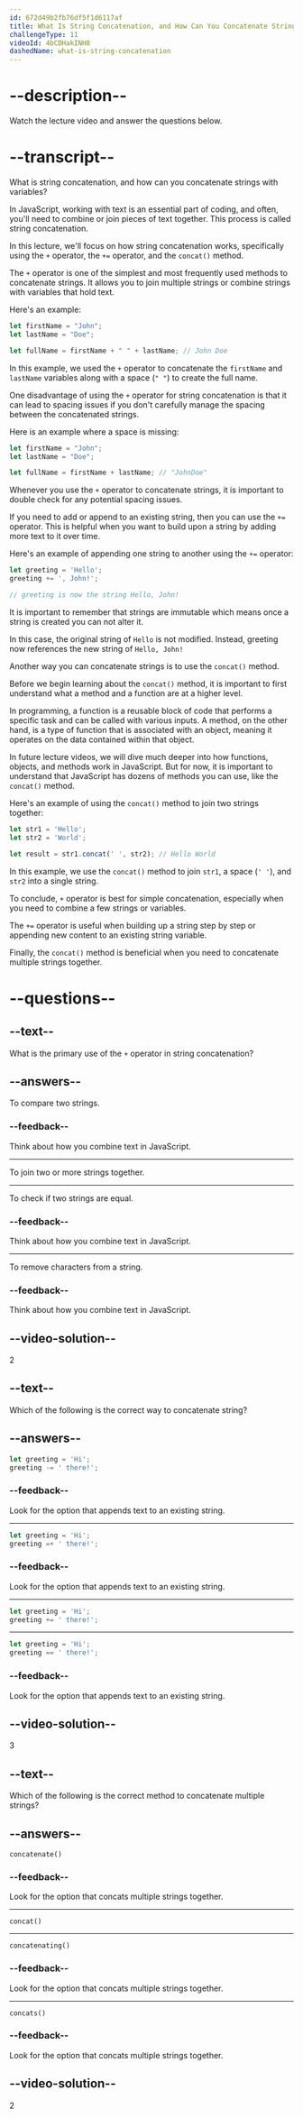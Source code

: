 ```yaml
---
id: 672d49b2fb76df5f1d6117af
title: What Is String Concatenation, and How Can You Concatenate Strings with Variables?
challengeType: 11
videoId: 4bCDHakINH8
dashedName: what-is-string-concatenation
---
```


# --description--

Watch the lecture video and answer the questions below.

# --transcript--

What is string concatenation, and how can you concatenate strings with variables?

In JavaScript, working with text is an essential part of coding, and often, you'll need to combine or join pieces of text together. This process is called string concatenation.

In this lecture, we'll focus on how string concatenation works, specifically using the `+` operator, the `+=` operator, and the `concat()` method.

The `+` operator is one of the simplest and most frequently used methods to concatenate strings. It allows you to join multiple strings or combine strings with variables that hold text.

Here's an example:

```js
let firstName = "John";
let lastName = "Doe";

let fullName = firstName + " " + lastName; // John Doe
```

In this example, we used the `+` operator to concatenate the `firstName` and `lastName` variables along with a space (`" "`) to create the full name.

One disadvantage of using the `+` operator for string concatenation is that it can lead to spacing issues if you don't carefully manage the spacing between the concatenated strings.

Here is an example where a space is missing:

```js
let firstName = "John";
let lastName = "Doe";

let fullName = firstName + lastName; // "JohnDoe"
```

Whenever you use the `+` operator to concatenate strings, it is important to double check for any potential spacing issues.

If you need to add or append to an existing string, then you can use the `+=` operator. This is helpful when you want to build upon a string by adding more text to it over time.

Here's an example of appending one string to another using the `+=` operator:

```js
let greeting = 'Hello';
greeting += ', John!';

// greeting is now the string Hello, John!
```

It is important to remember that strings are immutable which means once a string is created you can not alter it.

In this case, the original string of `Hello` is not modified. Instead, greeting now references the new string of `Hello, John!`

Another way you can concatenate strings is to use the `concat()` method.

Before we begin learning about the `concat()` method, it is important to first understand what a method and a function are at a higher level.

In programming, a function is a reusable block of code that performs a specific task and can be called with various inputs. A method, on the other hand, is a type of function that is associated with an object, meaning it operates on the data contained within that object.

In future lecture videos, we will dive much deeper into how functions, objects, and methods work in JavaScript. But for now, it is important to understand that JavaScript has dozens of methods you can use, like the `concat()` method.

Here's an example of using the `concat()` method to join two strings together:

```js
let str1 = 'Hello';
let str2 = 'World';

let result = str1.concat(' ', str2); // Hello World
```

In this example, we use the `concat()` method to join `str1`, a space (`' '`), and `str2` into a single string.

To conclude, `+` operator is best for simple concatenation, especially when you need to combine a few strings or variables.

The `+=` operator is useful when building up a string step by step or appending new content to an existing string variable.

Finally, the `concat()` method is beneficial when you need to concatenate multiple strings together.

# --questions--

## --text--

What is the primary use of the `+` operator in string concatenation?

## --answers--

To compare two strings.

### --feedback--

Think about how you combine text in JavaScript.

---

To join two or more strings together.

---

To check if two strings are equal.

### --feedback--

Think about how you combine text in JavaScript.

---

To remove characters from a string.

### --feedback--

Think about how you combine text in JavaScript.

## --video-solution--

2

## --text--

Which of the following is the correct way to concatenate string?

## --answers--

```js
let greeting = 'Hi';
greeting -= ' there!';
```

### --feedback--

Look for the option that appends text to an existing string.

---

```js
let greeting = 'Hi';
greeting =+ ' there!';
```

### --feedback--

Look for the option that appends text to an existing string.

---

```js
let greeting = 'Hi';
greeting += ' there!';
```

---

```js
let greeting = 'Hi';
greeting == ' there!';
```

### --feedback--

Look for the option that appends text to an existing string.

## --video-solution--

3

## --text--

Which of the following is the correct method to concatenate multiple strings?


## --answers--

`concatenate()`

### --feedback--

Look for the option that concats multiple strings together.

---

`concat()`

---

`concatenating()`

### --feedback--

Look for the option that concats multiple strings together.

---

`concats()`

### --feedback--

Look for the option that concats multiple strings together.

## --video-solution--

2
